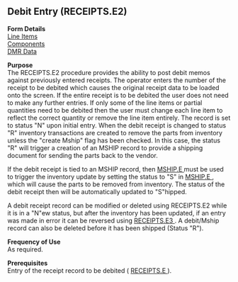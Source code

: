 ##  Debit Entry (RECEIPTS.E2)

<PageHeader />

**Form Details**  
[ Line Items ](RECEIPTS-E2-1/README.md)   
[ Components ](RECEIPTS-E2-2/README.md)   
[ DMR Data ](RECEIPTS-E2-3/README.md)   

**Purpose**  
The RECEIPTS.E2 procedure provides the ability to post debit memos against
previously entered receipts. The operator enters the number of the receipt to
be debited which causes the original receipt data to be loaded onto the
screen. If the entire receipt is to be debited the user does not need to make
any further entries. If only some of the line items or partial quantities need
to be debited then the user must change each line item to reflect the correct
quantity or remove the line item entirely. The record is set to status "N"
upon initial entry. When the debit receipt is changed to status "R" inventory
transactions are created to remove the parts from inventory unless the "create
Mship" flag has been checked. In this case, the status "R" will trigger a
creation of an MSHIP record to provide a shipping document for sending the
parts back to the vendor.  
  
If the debit receipt is tied to an MSHIP record, then [ MSHIP.E ](../../../MRK-OVERVIEW/MRK-ENTRY/MSHIP-E/README.md) must be used to trigger the inventory update by setting the status to "S" in [ MSHIP.E ](../../../MRK-OVERVIEW/MRK-ENTRY/MSHIP-E/README.md) , which will cause the parts to be removed from inventory. The status of the debit receipt then will be automatically updated to "S"hipped.   
  
A debit receipt record can be modified or deleted using RECEIPTS.E2 while it is in a "N"ew status, but after the inventory has been updated, if an entry was made in error it can be reversed using [ RECEIPTS.E3 ](RECEIPTS-E3/README.md) . A debit/Mship record can also be deleted before it has been shipped (Status "R"). 

**Frequency of Use**  
As required.

**Prerequisites**  
Entry of the receipt record to be debited ( [ RECEIPTS.E ](RECEIPTS-E/README.md) ). 

<badge text= "Version 8.10.57" vertical="middle" />

<PageFooter />